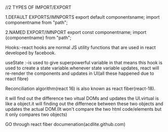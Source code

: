 //2 TYPES OF IMPORT/EXPORT


 1.DEFAULT EXPORTS/IMNPORTS
 export default componentsname;
 import componentname from "path";

 2.NAMED EXPORT/IMNPORT
export const componentname;
import {componentname} from "path";  

Hooks:-react hooks are normal JS utility functions that are used in react developed by facebook.

useState :-is used to  give superpowerful variable in  that means this hook is used to create a state variable.whenever state variable updates,
react will re-render the components and updates in UI(all these happened due to react fibre)

Reconciliation algorithm(react 16) is also known as react fiber(react-18).

it will find out the difference two vitual DOMs and updates the UI.virtual is like a object.it will finding out the differnece between these two objects and updates the actual DOM.(It won't compare the two html code/elements but it only compares two objects)

GO through react fiber documenation(acdlite.github.com)